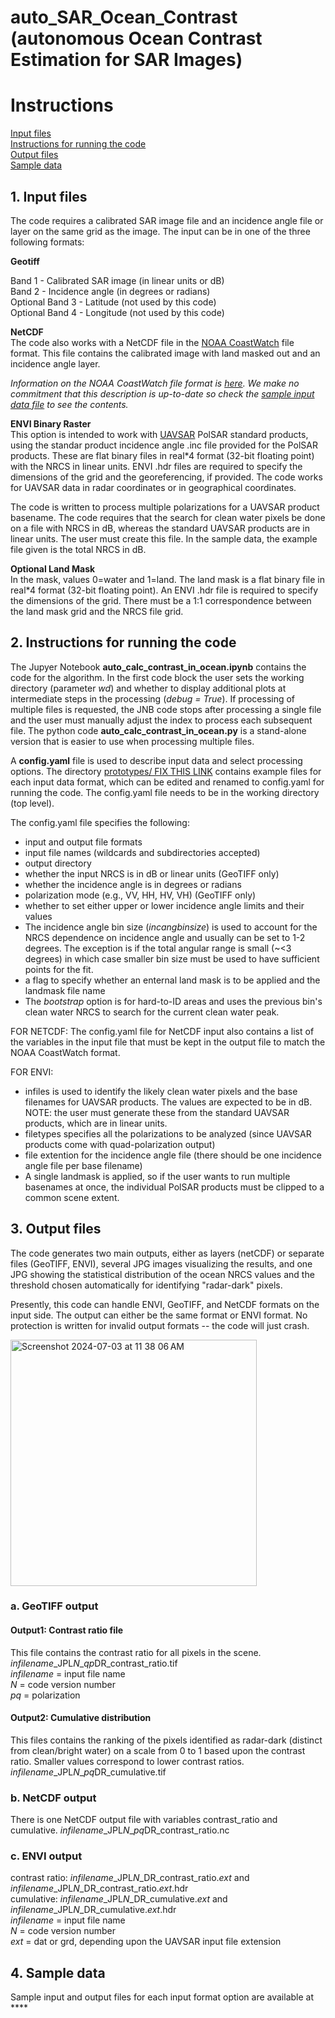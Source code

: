 # auto_SAR_Ocean_Contrast \(autonomous Ocean Contrast Estimation for SAR Images\)
# Instructions
[Input files](https://github.com/ce-jones/OceanContrast/edit/main/docs/instructions.md#1-input-files)  
[Instructions for running the code](https://github.com/ce-jones/OceanContrast/edit/main/docs/instructions.md#2-instructions-for-running-the-code)  
[Output files](https://github.com/ce-jones/OceanContrast/edit/main/docs/instructions.md#3-output-files)  
[Sample data](https://github.com/ce-jones/OceanContrast/edit/main/docs/instructions.md#4-sample-data)  

## 1. Input files
The code requires a calibrated SAR image file and an incidence angle file or layer on the same grid as the image.  The input can be in one of the three following formats:

**Geotiff**

Band 1 - Calibrated SAR image (in linear units or dB)  
Band 2 - Incidence angle \(in degrees or radians\)  
Optional Band 3 - Latitude \(not used by this code\)  
Optional Band 4 - Longitude \(not used by this code\)  

**NetCDF**  
The code also works with a NetCDF file in the [NOAA CoastWatch](https://coastwatch.noaa.gov/cwn/data-access-tools/coastwatch-data-portal.html) file format.  This file contains the calibrated image with land masked out and an incidence angle layer.

*Information on the NOAA CoastWatch file format is [here](https://www.star.nesdis.noaa.gov/socd/coastwatch/cwf/cw_cf_metadata.pdf).  We make no commitment that this description is up-to-date so check the [sample input data file](https://github.com/ce-jones/OceanContrast/edit/main/docs/instructions.md#4-sample-data) to see the contents.*

**ENVI Binary Raster**  
This option is intended to work with [UAVSAR](https://uavsar.jpl.nasa.gov/cgi-bin/data.pl) PolSAR standard products, using the standar product incidence angle .inc file provided for the PolSAR products.  These are flat binary files in real*4 format (32-bit floating point) with the NRCS in linear units. ENVI .hdr files are required to specify the dimensions of the grid and the georeferencing, if provided.  The code works for UAVSAR data in radar coordinates or in geographical coordinates.

The code is written to process multiple polarizations for a UAVSAR product basename.  The code requires that the search for clean water pixels be done on a file with NRCS in dB, whereas the standard UAVSAR products are in linear units.  The user must create this file.  In the sample data, the example file given is the total NRCS in dB. 

**Optional Land Mask**  
In the mask, values 0=water and 1=land.  The land mask is a flat binary file in real*4 format (32-bit floating point). An ENVI .hdr file is required to specify the dimensions of the grid.  There must be a 1:1 correspondence between the land mask grid and the NRCS file grid.  

## 2. Instructions for running the code

The Jupyer Notebook **auto_calc_contrast_in_ocean.ipynb** contains the code for the algorithm.  In the first code block the user sets the working directory \(parameter *wd*\) and whether to display additional plots at intermediate steps in the processing \(*debug = True*\).  If processing of multiple files is requested, the JNB code stops after processing a single file and the user must manually adjust the index to process each subsequent file.  The python code **auto_calc_contrast_in_ocean.py** is a stand-alone version that is easier to use when processing multiple files.

A **config.yaml** file is used to describe input data and select processing options. The directory [prototypes/ FIX THIS LINK](github.com/nasa-jpl/AutoOceanContrast/main/prototypes) contains example files for each input data format, which can be edited and renamed to config.yaml for running the code.  The config.yaml file needs to be in the working directory (top level).  

The config.yaml file specifies the following:  
 - input and output file formats  
 - input file names \(wildcards and subdirectories accepted\)  
 - output directory  
 - whether the input NRCS is in dB or linear units (GeoTIFF only)  
 - whether the incidence angle is in degrees or radians
 - polarization mode \(e.g., VV, HH, HV, VH\) (GeoTIFF only)
 - whether to set either upper or lower incidence angle limits and their values  
 - The incidence angle bin size \(*incangbinsize*\) is used to account for the NRCS dependence on incidence angle and usually can be set to 1-2 degrees.  The exception is if the total angular range is small (~<3 degrees) in which case smaller bin size must be used to have sufficient points for the fit.
 - a flag to specify whether an enternal land mask is to be applied and the landmask file name
 - The *bootstrap* option is for hard-to-ID areas and uses the previous bin's clean water NRCS to search for the current clean water peak.  

FOR NETCDF: The config.yaml file for NetCDF input also contains a list of the variables in the input file that must be kept in the output file to match the NOAA CoastWatch format.

FOR ENVI: 
 - infiles is used to identify the likely clean water pixels and the base filenames for UAVSAR products. The values are expected to be in dB. NOTE: the user must generate these from the standard UAVSAR products, which are in linear units.
 - filetypes specifies all the polarizations to be analyzed (since UAVSAR products come with quad-polarization output)
 - file extention for the incidence angle file (there should be one incidence angle file per base filename)
 - A single landmask is applied, so if the user wants to run multiple basenames at once, the individual PolSAR products must be clipped to a common scene extent.

## 3. Output files
The code generates two main outputs, either as layers \(netCDF\) or separate files \(GeoTIFF, ENVI\), several JPG images visualizing the results, and one JPG showing the statistical distribution of the ocean NRCS values and the threshold chosen automatically for identifying "radar-dark" pixels. 

Presently, this code can handle ENVI, GeoTIFF, and NetCDF formats on the input side.  The output can either be the same format or ENVI format.  No protection is written for invalid output formats -- the code will just crash.

<img width="394" alt="Screenshot 2024-07-03 at 11 38 06 AM" src="https://github.com/ce-jones/OceanContrast/assets/20935561/fdcf604c-9a42-4f45-a01b-cd958121924f">

### a. GeoTIFF output

#### Output1: Contrast ratio file
This file contains the contrast ratio for all pixels in the scene.<br>
  *infilename*\_JPL*N*_*qp*DR_contrast_ratio.tif<br>
  *infilename* = input file name<br>
  *N* = code version number<br>
  *pq* = polarization<br>
#### Output2: Cumulative distribution 
This files contains the ranking of the pixels identified as radar-dark (distinct from clean/bright water) on a scale from 0 to 1 based upon the contrast ratio.  Smaller values correspond to lower contrast ratios.<br> 
  *infilename*\_JPL*N*_*pq*DR_cumulative.tif

### b. NetCDF output
There is one NetCDF output file with variables contrast_ratio and cumulative.
  *infilename*\_JPL*N*_*pq*DR_contrast_ratio.nc
  
### c. ENVI output
contrast ratio: *infilename*\_JPL*N*_DR_contrast_ratio.*ext* and *infilename*\_JPL*N*_DR_contrast_ratio.*ext*.hdr <br>
cumulative: *infilename*\_JPL*N*_DR_cumulative.*ext* and *infilename*\_JPL*N*_DR_cumulative.*ext*.hdr <br>
  *infilename* = input file name<br>
  *N* = code version number<br>
  *ext* = dat or grd, depending upon the UAVSAR input file extension 

## 4. Sample data
Sample input and output files for each input format option are available at ****
